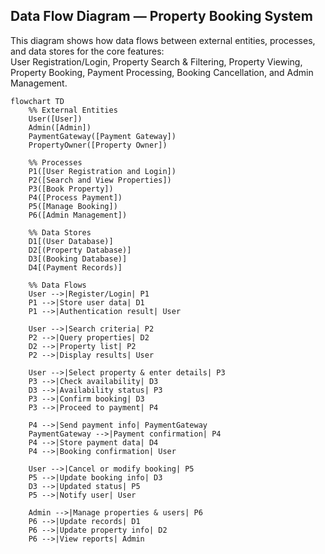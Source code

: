 ## Data Flow Diagram — Property Booking System

This diagram shows how data flows between external entities, processes, and data stores for the core features:  
User Registration/Login, Property Search & Filtering, Property Viewing, Property Booking, Payment Processing, Booking Cancellation, and Admin Management.

```mermaid
flowchart TD
    %% External Entities
    User([User])
    Admin([Admin])
    PaymentGateway([Payment Gateway])
    PropertyOwner([Property Owner])

    %% Processes
    P1([User Registration and Login])
    P2([Search and View Properties])
    P3([Book Property])
    P4([Process Payment])
    P5([Manage Booking])
    P6([Admin Management])

    %% Data Stores
    D1[(User Database)]
    D2[(Property Database)]
    D3[(Booking Database)]
    D4[(Payment Records)]

    %% Data Flows
    User -->|Register/Login| P1
    P1 -->|Store user data| D1
    P1 -->|Authentication result| User

    User -->|Search criteria| P2
    P2 -->|Query properties| D2
    D2 -->|Property list| P2
    P2 -->|Display results| User

    User -->|Select property & enter details| P3
    P3 -->|Check availability| D3
    D3 -->|Availability status| P3
    P3 -->|Confirm booking| D3
    P3 -->|Proceed to payment| P4

    P4 -->|Send payment info| PaymentGateway
    PaymentGateway -->|Payment confirmation| P4
    P4 -->|Store payment data| D4
    P4 -->|Booking confirmation| User

    User -->|Cancel or modify booking| P5
    P5 -->|Update booking info| D3
    D3 -->|Updated status| P5
    P5 -->|Notify user| User

    Admin -->|Manage properties & users| P6
    P6 -->|Update records| D1
    P6 -->|Update property info| D2
    P6 -->|View reports| Admin
